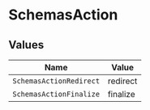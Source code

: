# SchemasAction


## Values

| Name                    | Value                   |
| ----------------------- | ----------------------- |
| `SchemasActionRedirect` | redirect                |
| `SchemasActionFinalize` | finalize                |